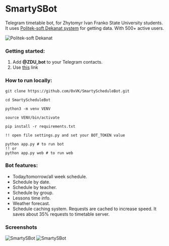 # SmartySBot

Telegram timetable bot, for Zhytomyr Ivan Franko State University students. It uses [Politek-soft Dekanat system](https://dekanat.zu.edu.ua/cgi-bin/timetable.cgi?n=999) for getting data. With 500+ active users.

![Politek-soft Dekanat](https://i.imgur.com/VLOoMbw.png)

### Getting started:
1. Add **@ZDU_bot** to your Telegram contacts.
2. Use [this](https://t.me/zdu_bot) link

### How to run locally:
```shell script
git clone https://github.com/0xVK/SmartyScheduleBot.git

cd SmartyScheduleBot 

python3 -m venv VENV

source VENV/bin/activate

pip install -r requirements.txt

!! open file settings.py and set your BOT_TOKEN value

python app.py # to run bot
!! or 
python app.py web # to run web
```


### Bot features:
- Today/tomorrow/all week schedule.
- Schedule by date.
- Schedule by teacher.
- Schedule by group.
- Lessons time info.
- Weather forecast.
- Schedule caching system. Requests are cached to increase speed. It saves about 35% requests to timetable server.

### Screenshots
![SmartySBot](https://i.imgur.com/a03uins.jpg)
![SmartySBot](https://i.imgur.com/PBwE2vr.jpg)
